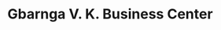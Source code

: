 ---
title: "Gbarnga V. K. Business Center"
url: /gbarnga/gbarnga-v-k-business-center-2/
shop: convenience
---